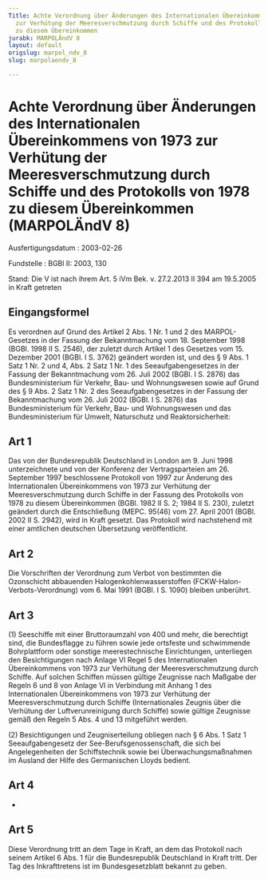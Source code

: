 ```yaml
---
Title: Achte Verordnung über Änderungen des Internationalen Übereinkommens von 1973
  zur Verhütung der Meeresverschmutzung durch Schiffe und des Protokolls von 1978
  zu diesem Übereinkommen
jurabk: MARPOLÄndV 8
layout: default
origslug: marpol_ndv_8
slug: marpolaendv_8

---
```


# Achte Verordnung über Änderungen des Internationalen Übereinkommens von 1973 zur Verhütung der Meeresverschmutzung durch Schiffe und des Protokolls von 1978 zu diesem Übereinkommen (MARPOLÄndV 8)

Ausfertigungsdatum
:   2003-02-26

Fundstelle
:   BGBl II: 2003, 130

Stand: Die V ist nach ihrem Art. 5 iVm Bek. v. 27.2.2013 II 394 am 19.5.2005 in Kraft getreten

## Eingangsformel

Es verordnen
auf Grund des Artikel 2 Abs. 1 Nr. 1 und 2 des MARPOL-Gesetzes in der Fassung der Bekanntmachung vom 18. September 1998 (BGBl. 1998 II S. 2546), der zuletzt durch Artikel 1 des Gesetzes vom 15. Dezember 2001 (BGBl. I S. 3762) geändert worden ist, und des § 9 Abs. 1 Satz 1 Nr. 2 und 4, Abs. 2 Satz 1 Nr. 1 des Seeaufgabengesetzes in der Fassung der Bekanntmachung vom 26. Juli 2002 (BGBl. I S. 2876) das Bundesministerium für Verkehr, Bau- und Wohnungswesen
sowie
auf Grund des § 9 Abs. 2 Satz 1 Nr. 2 des Seeaufgabengesetzes in der Fassung der Bekanntmachung vom 26. Juli 2002 (BGBl. I S. 2876) das Bundesministerium für Verkehr, Bau- und Wohnungswesen und das Bundesministerium für Umwelt, Naturschutz und Reaktorsicherheit:


## Art 1

Das von der Bundesrepublik Deutschland in London am 9. Juni 1998 unterzeichnete und von der Konferenz der Vertragsparteien am 26. September 1997 beschlossene Protokoll von 1997 zur Änderung des Internationalen Übereinkommens von 1973 zur Verhütung der Meeresverschmutzung durch Schiffe in der Fassung des Protokolls von 1978 zu diesem Übereinkommen (BGBl. 1982 II S. 2; 1984 II S. 230), zuletzt geändert durch die Entschließung (MEPC. 95(46) vom 27. April 2001 (BGBl. 2002 II S. 2942), wird in Kraft gesetzt. Das Protokoll wird nachstehend mit einer amtlichen deutschen Übersetzung veröffentlicht.


## Art 2

Die Vorschriften der Verordnung zum Verbot von bestimmten die Ozonschicht abbauenden Halogenkohlenwasserstoffen (FCKW-Halon-Verbots-Verordnung) vom 6. Mai 1991 (BGBl. I S. 1090) bleiben unberührt.


## Art 3

(1) Seeschiffe mit einer Bruttoraumzahl von 400 und mehr, die berechtigt sind, die Bundesflagge zu führen sowie jede ortsfeste und schwimmende Bohrplattform oder sonstige meerestechnische Einrichtungen, unterliegen den Besichtigungen nach Anlage VI Regel 5 des Internationalen Übereinkommens von 1973 zur Verhütung der Meeresverschmutzung durch Schiffe. Auf solchen Schiffen müssen gültige Zeugnisse nach Maßgabe der Regeln 6 und 8 von Anlage VI in Verbindung mit Anhang 1 des Internationalen Übereinkommens von 1973 zur Verhütung der Meeresverschmutzung durch Schiffe (Internationales Zeugnis über die Verhütung der Luftverunreinigung durch Schiffe) sowie gültige Zeugnisse gemäß den Regeln 5 Abs. 4 und 13 mitgeführt werden.

(2) Besichtigungen und Zeugniserteilung obliegen nach § 6 Abs. 1 Satz 1 Seeaufgabengesetz der See-Berufsgenossenschaft, die sich bei Angelegenheiten der Schiffstechnik sowie bei Überwachungsmaßnahmen im Ausland der Hilfe des Germanischen Lloyds bedient.


## Art 4

-


## Art 5

Diese Verordnung tritt an dem Tage in Kraft, an dem das Protokoll nach seinem Artikel 6 Abs. 1 für die Bundesrepublik Deutschland in Kraft tritt. Der Tag des Inkrafttretens ist im Bundesgesetzblatt bekannt zu geben.

